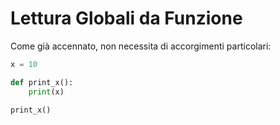 # Lettura Globali da Funzione

Come già accennato, non necessita di accorgimenti particolari:

```python
x = 10

def print_x():
    print(x)

print_x()
```